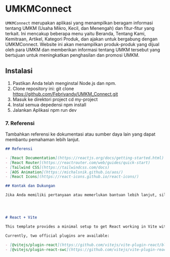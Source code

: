 # UMKMConnect

`UMKMConnect` merupakan aplikasi yang menampilkan beragam informasi tentang UMKM (Usaha Mikro, Kecil, dan Menengah) dan fitur-fitur yang terkait. Ini mencakup beberapa menu yaitu Beranda, Tentang Kami, Kemitraan, Artikel, Kategori Produk, dan ajakan untuk bergabung dengan UMKMConnect. Website ini akan menampilkan produk-produk yang dijual oleh para UMKM dan memberikan informasi tentang UMKM tersebut yang bertujuan untuk meningkatkan penghasilan dan promosi UMKM.

## Instalasi

1. Pastikan Anda telah menginstal Node.js dan npm.
2. Clone repository ini:
    git clone https://github.com/Febriyandy/UMKM_Connect.git
3. Masuk ke direktori project
    cd my-project
4. Instal semua depedensi
    npm install
5. Jalankan Aplikasi
    npm run dev


### 7. **Referensi**
Tambahkan referensi ke dokumentasi atau sumber daya lain yang dapat membantu pemahaman lebih lanjut.

```markdown
## Referensi

- [React Documentation](https://reactjs.org/docs/getting-started.html)
- [React Router](https://reactrouter.com/web/guides/quick-start)
- [Tailwind CSS](https://tailwindcss.com/docs)
- [AOS Animation](https://michalsnik.github.io/aos/)
- [React Icons](https://react-icons.github.io/react-icons/)

## Kontak dan Dukungan

Jika Anda memiliki pertanyaan atau memerlukan bantuan lebih lanjut, silakan hubungi kami di [2101020062@student.umrah.ac.id].




# React + Vite

This template provides a minimal setup to get React working in Vite with HMR and some ESLint rules.

Currently, two official plugins are available:

- [@vitejs/plugin-react](https://github.com/vitejs/vite-plugin-react/blob/main/packages/plugin-react/README.md) uses [Babel](https://babeljs.io/) for Fast Refresh
- [@vitejs/plugin-react-swc](https://github.com/vitejs/vite-plugin-react-swc) uses [SWC](https://swc.rs/) for Fast Refresh
